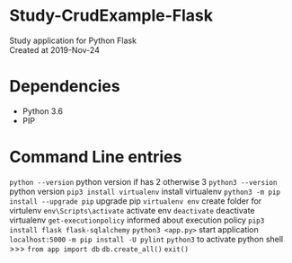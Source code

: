 # Study-CrudExample-Flask
Study application for Python Flask  
Created at 2019-Nov-24

# Dependencies
- Python 3.6
- PIP

# Command Line entries
`python --version` python version if has 2 otherwise 3
`python3 --version` python version
`pip3 install virtualenv` install virtualenv
`python3 -m pip install --upgrade pip` upgrade pip
`virtualenv env` create folder for virtulenv
`env\Scripts\activate` activate env
`deactivate` deactivate virtualenv
`get-executionpolicy` informed about execution policy
`pip3 install flask flask-sqlalchemy`
`python3 <app.py>` start application
`localhost:5000`
`-m pip install -U pylint`
`python3` to activate python shell >>> 
`from app import db`
`db.create_all()`
`exit()`